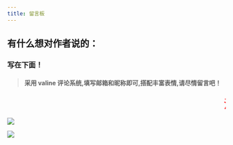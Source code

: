 ```yaml
---
title: 留言板
---
```


## 有什么想对作者说的：

### 写在下面！

> #### 采用 valine 评论系统,填写邮箱和昵称即可,搭配丰富表情,请尽情留言吧！

<marquee><font style="color: #ff0000; font-weight: normal; font-size: 20pt; line-height: normal; font-style: normal; font-variant: normal" face="微软雅黑">注意:文明发言提问,请勿恶意刷评论,否则会当作垃圾评论处理！请务必填写真实常用邮箱,方便及时收到评论通知！</font></marquee>



![](https://cdn.jsdelivr.net/gh/mcmohen/ImageHosting/mcmohen_img/timg.jpg)

![](https://cdn.jsdelivr.net/gh/mcmohen/ImageHosting/mcmohen_imgmohen.png)
